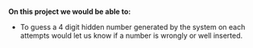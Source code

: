 **On this project we would be able to:**

- To guess a 4 digit hidden number generated by the system on each attempts would let us know if a number is wrongly or well inserted.